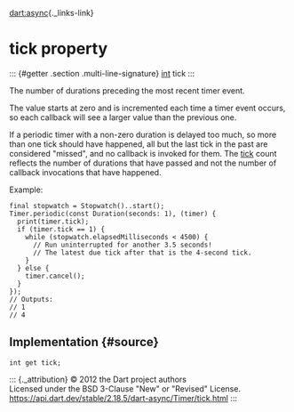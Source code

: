 [dart:async](../../dart-async/dart-async-library){._links-link}

tick property
=============

::: {#getter .section .multi-line-signature}
[int](../../dart-core/int-class) tick
:::

The number of durations preceding the most recent timer event.

The value starts at zero and is incremented each time a timer event
occurs, so each callback will see a larger value than the previous one.

If a periodic timer with a non-zero duration is delayed too much, so
more than one tick should have happened, all but the last tick in the
past are considered \"missed\", and no callback is invoked for them. The
[tick](tick) count reflects the number of durations that have passed and
not the number of callback invocations that have happened.

Example:

``` {.language-dart data-language="dart"}
final stopwatch = Stopwatch()..start();
Timer.periodic(const Duration(seconds: 1), (timer) {
  print(timer.tick);
  if (timer.tick == 1) {
    while (stopwatch.elapsedMilliseconds < 4500) {
      // Run uninterrupted for another 3.5 seconds!
      // The latest due tick after that is the 4-second tick.
    }
  } else {
    timer.cancel();
  }
});
// Outputs:
// 1
// 4
```

Implementation {#source}
--------------

``` {.language-dart data-language="dart"}
int get tick;
```

::: {._attribution}
© 2012 the Dart project authors\
Licensed under the BSD 3-Clause \"New\" or \"Revised\" License.\
<https://api.dart.dev/stable/2.18.5/dart-async/Timer/tick.html>
:::
